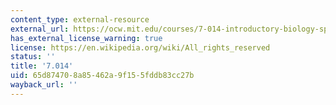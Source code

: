 ```yaml
---
content_type: external-resource
external_url: https://ocw.mit.edu/courses/7-014-introductory-biology-spring-2005/
has_external_license_warning: true
license: https://en.wikipedia.org/wiki/All_rights_reserved
status: ''
title: '7.014'
uid: 65d87470-8a85-462a-9f15-5fddb83cc27b
wayback_url: ''
---
```

